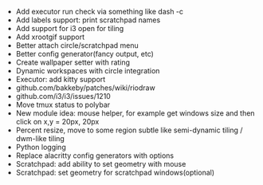 - Add executor run check via something like dash -c
- Add labels support: print scratchpad names
- Add support for i3 open for tiling
- Add xrootgif support
- Better attach circle/scratchpad menu
- Better config generator(fancy output, etc)
- Create wallpaper setter with rating
- Dynamic workspaces with circle integration
- Executor: add kitty support
- github.com/bakkeby/patches/wiki/riodraw
- github.com/i3/i3/issues/1210
- Move tmux status to polybar 
- New module idea: mouse helper, for example get windows size and then click on x,y = 20px, 20px
- Percent resize, move to some region subtle like semi-dynamic tiling / dwm-like tiling
- Python logging
- Replace alacritty config generators with options
- Scratchpad: add ability to set geometry with mouse
- Scratchpad: set geometry for scratchpad windows(optional)
